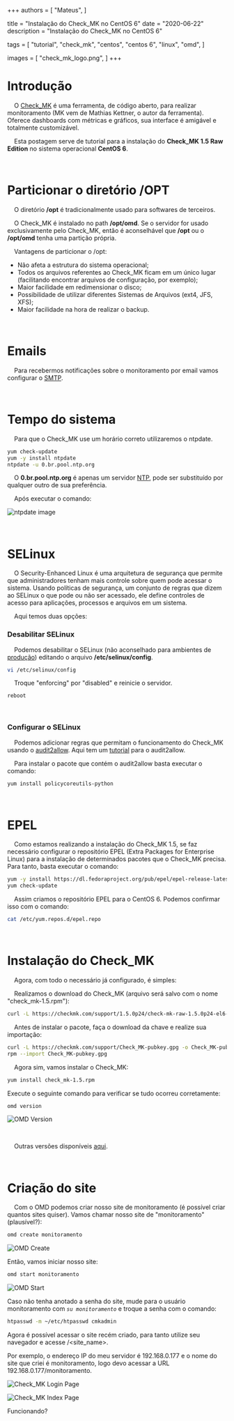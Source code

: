 +++
authors = [
  "Mateus",
]

title = "Instalação do Check_MK no CentOS 6"
date = "2020-06-22"
description = "Instalação do Check_MK no CentOS 6"

tags = [
  "tutorial",
  "check_mk",
  "centos",
  "centos 6",
  "linux",
  "omd",
]

images = [
  "check_mk_logo.png",
]
+++
# Introdução
&nbsp;&nbsp;&nbsp;&nbsp;O [Check_MK](https://checkmk.com/ "Check_MK's Homepage") é uma ferramenta, de código aberto, para realizar monitoramento (MK vem de Mathias Kettner, o autor da ferramenta). Oferece dashboards com métricas e gráficos, sua interface é amigável e totalmente customizável.

&nbsp;&nbsp;&nbsp;&nbsp;Esta postagem serve de tutorial para a instalação do __Check_MK 1.5 Raw Edition__ no sistema operacional __CentOS 6__.

&nbsp;

# Particionar o diretório /OPT
&nbsp;&nbsp;&nbsp;&nbsp;O diretório __/opt__ é tradicionalmente usado para softwares de terceiros.

&nbsp;&nbsp;&nbsp;&nbsp;O Check_MK é instalado no path __/opt/omd__. Se o servidor for usado exclusivamente pelo Check_MK, então é aconselhável que __/opt__ ou o __/opt/omd__ tenha uma partição própria.

&nbsp;&nbsp;&nbsp;&nbsp;Vantagens de particionar o /opt:

* Não afeta a estrutura do sistema operacional;
* Todos os arquivos referentes ao Check_MK ficam em um único lugar (facilitando encontrar arquivos de configuração, por exemplo);
* Maior facilidade em redimensionar o disco;
* Possibilidade de utilizar diferentes Sistemas de Arquivos (ext4, JFS, XFS);
* Maior facilidade na hora de realizar o backup.

&nbsp;

# Emails
&nbsp;&nbsp;&nbsp;&nbsp;Para recebermos notificações sobre o monitoramento por email vamos configurar o [SMTP](https://pt.wikipedia.org/wiki/Simple_Mail_Transfer_Protocol "SMTP").


&nbsp;

# Tempo do sistema
&nbsp;&nbsp;&nbsp;&nbsp;Para que o Check_MK use um horário correto utilizaremos o ntpdate.

```bash
yum check-update
yum -y install ntpdate
ntpdate -u 0.br.pool.ntp.org
```

&nbsp;&nbsp;&nbsp;&nbsp;O __0.br.pool.ntp.org__ é apenas um servidor [NTP](https://pt.wikipedia.org/wiki/Network_Time_Protocol "Network Time Protocol"), pode ser substituído por qualquer outro de sua preferência.

&nbsp;&nbsp;&nbsp;&nbsp;Após executar o comando:

![ntpdate image](https://www.cerbz.com/images/ntp_date.jpg "ntpdate image")

&nbsp;

# SELinux
&nbsp;&nbsp;&nbsp;&nbsp;O Security-Enhanced Linux é uma arquitetura de segurança que permite que administradores tenham mais controle sobre quem pode acessar o sistema. Usando políticas de segurança, um conjunto de regras que dizem ao SELinux o que pode ou não ser acessado, ele define controles de acesso para aplicações, processos e arquivos em um sistema.

&nbsp;&nbsp;&nbsp;&nbsp;Aqui temos duas opções:

### Desabilitar SELinux

&nbsp;&nbsp;&nbsp;&nbsp;Podemos desabilitar o SELinux (não aconselhado para ambientes de [produção](https://bsoft.com.br/blog/ambiente-de-producao-e-homologacao "Explicação ambiente de produção")) editando o arquivo __/etc/selinux/config__.

```bash
vi /etc/selinux/config
```

&nbsp;&nbsp;&nbsp;&nbsp;Troque "enforcing" por "disabled" e reinicie o servidor.

```bash
reboot
```

&nbsp;

### Configurar o SELinux

&nbsp;&nbsp;&nbsp;&nbsp;Podemos adicionar regras que permitam o funcionamento do Check_MK usando o [audit2allow](https://linux.die.net/man/1/audit2allow "audit2allow linux man page"). Aqui tem um [tutorial](https://andhersonsilva.wordpress.com/2016/10/04/apresentando-o-audit2allow-para-configurar-politicas-no-selinux/ "Tutorial audit2allow") para o audit2allow.

&nbsp;&nbsp;&nbsp;&nbsp;Para instalar o pacote que contém o audit2allow basta executar o comando:

```bash
yum install policycoreutils-python
```

&nbsp;

# EPEL
&nbsp;&nbsp;&nbsp;&nbsp;Como estamos realizando a instalação do Check_MK 1.5, se faz necessário configurar o repositório EPEL (Extra Packages for Enterprise Linux) para a instalação de determinados pacotes que o Check_MK precisa. Para tanto, basta executar o comando:

```bash
yum -y install https://dl.fedoraproject.org/pub/epel/epel-release-latest-6.noarch.rpm
yum check-update
```

&nbsp;&nbsp;&nbsp;&nbsp;Assim criamos o repositório EPEL para o CentOS 6. Podemos confirmar isso com o comando:

```bash
cat /etc/yum.repos.d/epel.repo
```

&nbsp;

# Instalação do Check_MK

&nbsp;&nbsp;&nbsp;&nbsp;Agora, com todo o necessário já configurado, é simples:

&nbsp;&nbsp;&nbsp;&nbsp;Realizamos o download do Check_MK (arquivo será salvo com o nome "check_mk-1.5.rpm"):

```bash
curl -L https://checkmk.com/support/1.5.0p24/check-mk-raw-1.5.0p24-el6-38.x86_64.rpm -o check_mk-1.5.rpm
```

&nbsp;&nbsp;&nbsp;&nbsp;Antes de instalar o pacote, faça o download da chave e realize sua importação:

```bash
curl -L https://checkmk.com/support/Check_MK-pubkey.gpg -o Check_MK-pubkey.gpg
rpm --import Check_MK-pubkey.gpg
```

&nbsp;&nbsp;&nbsp;&nbsp;Agora sim, vamos instalar o Check_MK:

```bash
yum install check_mk-1.5.rpm
```

Execute o seguinte comando para verificar se tudo ocorreu corretamente:

```bash
omd version
```

![OMD Version](https://www.cerbz.com/images/omd_version.jpg "OMD Version")

&nbsp;

&nbsp;&nbsp;&nbsp;&nbsp;Outras versões disponíveis [aqui](https://checkmk.com/download.php "Página de download do Check_MK").

&nbsp;

# Criação do site

&nbsp;&nbsp;&nbsp;&nbsp;Com o OMD podemos criar nosso site de monitoramento (é possível criar quantos sites quiser). Vamos chamar nosso site de "monitoramento" (plausível?):

```bash
omd create monitoramento
```

![OMD Create](https://www.cerbz.com/images/ "OMD Create")

Então, vamos iniciar nosso site:

```bash
omd start monitoramento
```

![OMD Start](https://www.cerbz.com/images/ "OMD Start")

Caso não tenha anotado a senha do site, mude para o usuário monitoramento com _```su monitoramento```_ e troque a senha com o comando:

```bash
htpasswd -m ~/etc/htpasswd cmkadmin
```

Agora é possível acessar o site recém criado, para tanto utilize seu navegador e acesse <server-name-or-ip-address>/<site_name>.

Por exemplo, o endereço IP do meu servidor é 192.168.0.177 e o nome do site que criei é monitoramento, logo devo acessar a URL 192.168.0.177/monitoramento.

![Check_MK Login Page](https://www.cerbz.com/images/ "Check_MK Login Page")

![Check_MK Index Page](https://www.cerbz.com/images/ "Check_MK Index Page")

Funcionando?